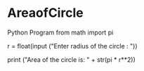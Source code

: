 # AreaofCircle
Python Program
from math import pi

r = float(input ("Enter radius of the circle : "))

print ("Area of the circle is: " + str(pi * r**2))


